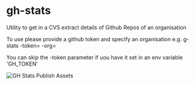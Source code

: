 # gh-stats
Utility to get in a CVS extract details of  Github Repos of an organisation

To use please provide a github token and specify an organisation e.g.
g-stats -token=<token> -org=<org>

You can skip the -token parameter if uou have it set in an env variable 'GH_TOKEN'

![GH Stats Publish Assets](https://github.com/fasoulas/gh-stats/actions/workflows/main.yml/badge.svg)
